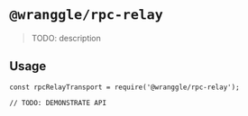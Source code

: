 # `@wranggle/rpc-relay`

> TODO: description

## Usage

```
const rpcRelayTransport = require('@wranggle/rpc-relay');

// TODO: DEMONSTRATE API
```
